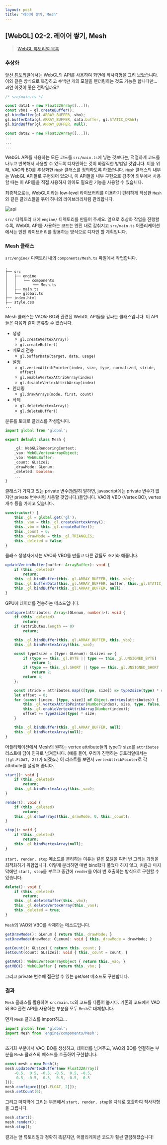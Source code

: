 ```yaml
---
layout: post
title: "레이어 쌓기, Mesh"
---
```

## [WebGL] 02-2. 레이어 쌓기, Mesh

> [WebGL 튜토리얼 목록]({{site.url}}/2019/04/19/webgl-tutorials)

### 추상화

[앞선 튜토리얼]({{site.url}}/2019/04/20/webgl-vao)에서는 WebGL의 API를 사용하여 화면에 직사각형을 그려 보았습니다. 이와 같은 방식으로 복잡하고 수백만 개의 모델을 렌더링하는 것도 가능은 합니다만... 과연 이것이 좋은 전략일까요?

```typescript
/* src/main.ts */

const data1 = new Float32Array([...]);
const vbo1 = gl.createBuffer();
gl.bindBuffer(gl.ARRAY_BUFFER, vbo);
gl.bufferData(gl.ARRAY_BUFFER, data.buffer, gl.STATIC_DRAW);
gl.bindBuffer(gl.ARRAY_BUFFER, null);

const data2 = new Float32Array([...]);
...
...
...
```

WebGL API를 사용하는 모든 코드를 `src/main.ts`에 넣는 것보다는, 적절하게 코드를 나누고 반복해서 사용할 수 있도록 디자인하는 것이 바람직한 방법일 것입니다. 이를 위해, VAO와 BO를 추상화한 `Mesh` 클래스를 정의하도록 하겠습니다. `Mesh` 클래스의 내부는 WebGL API들로 구현되어 있으나, 이 API들을 내부 구현으로 감추어 외부에서 사용할 때는 이 API들을 직접 사용하지 않아도 필요한 기능을 사용할 수 있습니다.

최종적으로는, WebGL이라는 low-level 라이브러리를 이용하기 편리하게 작성한 `Mesh`와 같은 클래스들을 묶어 하나의 라이브러리처럼 관리합니다.

![api]({{site.url}}/images/02-mesh-api.png)

`src/` 디렉토리 내에 `engine/` 디렉토리를 만들어 주세요. 앞으로 추상화 작업을 진행할수록, WebGL API를 사용하는 코드는 엔진 내로 감춰지고 `src/main.ts` 어플리케이션에서는 엔진 라이브러리를 활용하는 방식으로 디자인 할 계획입니다.

### Mesh 클래스

`src/engine/` 디렉토리 내의 `components/Mesh.ts` 파일에서 작업합니다.

```
.
├── src
│   ├── engine
│   │   └── components
│   │       └── Mesh.ts
│   ├── main.ts
│   └── global.ts
├── index.html
├── style.css
...
```

Mesh 클래스는 VAO와 BO와 관련된 WebGL API들을 감싸는 클래스입니다. 이 API들은 다음과 같이 분류할 수 있습니다.

- 생성
    - `gl.createVertexArray()`
    - `gl.createBuffer()`
- 메모리 전송
    - `gl.bufferData(target, data, usage)`
- 설정
    - `gl.vertexAttribPointer(index, size, type, normalized, stride, offset)`
    - `gl.enableVertexAttribArray(index)`
    - `gl.disableVertexAttribArray(index)`
- 렌더링
    - `gl.drawArrays(mode, first, count)`
- 삭제
    - `gl.deleteVertexArray()`
    - `gl.deleteBuffer()`

분류를 토대로 클래스를 작성합니다. 

```typescript
import global from 'global';

export default class Mesh {

    _gl: WebGL2RenderingContext;
    _vao: WebGLVertexArrayObject;
    _vbo: WebGLBuffer;
    _count: GLsizei;
    _drawMode: GLenum;
    _deleted: boolean;
    ...
}
```
클래스가 가지고 있는 private 변수(엄밀히 말하면, javascript에는 private 변수가 없지만 private 변수처럼 사용할 것입니다.)들입니다. VAO와 VBO (Vertex BO), vertex 개수 등을 가지고 있습니다.
```typescript
constructor() {
    this._gl = global.get('gl');
    this._vao = this._gl.createVertexArray();
    this._vbo = this._gl.createBuffer();
    this._count = 0;
    this._drawMode = this._gl.TRIANGLES;
    this._deleted = false;
}
```
클래스 생성자에서는 VAO와 VBO를 만들고 다른 값들도 초기화 해줍니다.
```typescript
updateVertexBuffer(buffer: ArrayBuffer): void {
    if (this._deleted)
        return;
    this._gl.bindBuffer(this._gl.ARRAY_BUFFER, this._vbo);
    this._gl.bufferData(this._gl.ARRAY_BUFFER, buffer, this._gl.STATIC_DRAW);
    this._gl.bindBuffer(this._gl.ARRAY_BUFFER, null);
}
```
GPU에 데이터를 전송하는 메소드입니다.
```typescript
configure(attributes: Array<[GLenum, number]>): void {
    if (this._deleted)
        return;
    if (attributes.length == 0)
        return;

    this._gl.bindBuffer(this._gl.ARRAY_BUFFER, this._vbo);
    this._gl.bindVertexArray(this._vao);

    const type2size = (type: GLenum): GLsizei => {
        if (type == this._gl.BYTE || type == this._gl.UNSIGNED_BYTE)
            return 1;
        if (type == this._gl.SHORT || type == this._gl.UNSIGNED_SHORT || type == this._gl.HALF_FLOAT)
            return 2;
        return 4;
    };

    const stride = attributes.map(([type, size]) => type2size(type) * size).reduce((s, x) => s + x);
    let offset = 0;
    for (const [index, [type, size]] of Object.entries(attributes)) {
        this._gl.vertexAttribPointer(Number(index), size, type, false, stride, offset);
        this._gl.enableVertexAttribArray(Number(index));
        offset += type2size(type) * size;
    }

    this._gl.bindBuffer(this._gl.ARRAY_BUFFER, null);
    this._gl.bindVertexArray(null);
}
```
어플리케이션에서 Mesh의 원하는 vertex attribute들의 type과 size를 `attributes` 리스트에 담아 인자로 넘겨줍니다. (예를 들어, 우리가 진행하는 튜토리얼에서는 `[[gl.FLOAT, 2]]`가 되겠죠.) 이 리스트를 보면서 `vertexAttribPointer`로 각 attribute를 설정해 줍니다.
```typescript
start(): void {
    if (this._deleted)
        return;
    this._gl.bindVertexArray(this._vao);
}

render(): void {
    if (this._deleted)
        return;
    this._gl.drawArrays(this._drawMode, 0, this._count);
}

stop(): void {
    if (this._deleted)
        return;
    this._gl.bindVertexArray(null);
}
```
`start, render, stop` 메소드를 분리하는 이유는 같은 모델을 여러 번 그리는 과정을 최적화하기 위함입니다. 이렇게 분리하면 매번 bind했다 풀었다 하지 않고, 처음과 마지막에만 `start, stop`을 부르고 중간에 `render`을 여러 번 호출하는 방식으로 구현할 수 있습니다.
```typescript
delete(): void {
    if (this._deleted)
        return;
    this._gl.deleteBuffer(this._vbo);
    this._gl.deleteVertexArray(this._vao);
    this._deleted = true;
}
```
`Mesh`의 VAO와 VBO를 삭제하는 메소드입니다.
```typescript
getDrawMode(): GLenum { return this._drawMode; }
setDrawMode(drawMode: GLenum): void { this._drawMode = drawMode; }

getCount(): GLsizei { return this._count; }
setCount(count: GLsizei): void { this._count = count; }

getVAO(): WebGLVertexArrayObject { return this._vao; }
getVBO(): WebGLBuffer { return this._vbo; }
```
그리고 private 변수에 접근할 수 있는 get/set 메소드도 구현합니다.

### 결과

`Mesh` 클래스를 활용하여 `src/main.ts`의 코드를 다듬어 봅시다. 기존의 코드에서 VAO와 BO 관련 API를 사용하는 부분을 모두 `Mesh`로 대체합니다.

먼저 `Mesh` 클래스를 import하고...
```typescript
import global from 'global';
import Mesh from 'engine/components/Mesh';
...
```

초기화 부분에서 VAO, BO를 생성하고, 데이터를 넘겨주고, VAO와 BO를 연결하는 부분을 `Mesh` 클래스의 메소드를 호출하여 구현합니다.
```typescript
const mesh = new Mesh();
mesh.updateVertexBuffer(new Float32Array([
    -0.5,  0.5, -0.5, -0.5,  0.5, -0.5,
     0.5, -0.5,  0.5,  0.5, -0.5,  0.5
]));
mesh.configure([[gl.FLOAT, 2]]);
mesh.setCount(6);
```

그리고 마지막에 그리는 부분에서 `start, render, stop`을 차례로 호출하여 직사각형을 그립니다.
```typescript
mesh.start();
mesh.render();
mesh.stop();
```

결과는 앞 튜토리얼과 정확히 똑같지만, 어플리케이션 코드가 훨씬 깔끔해졌습니다!